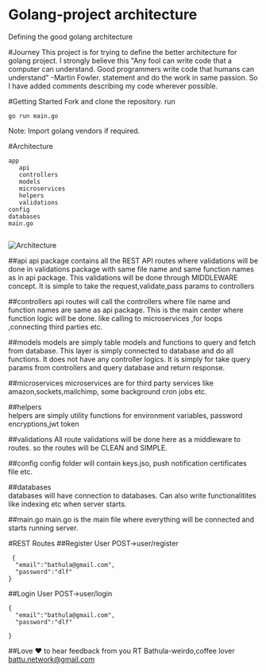 # Golang-project architecture
Defining the good golang architecture

#Journey
This project is for trying to define the better architecture for golang project. I strongly believe this "Any fool can write code that a computer can understand. Good programmers write code that humans can understand" -Martin Fowler. statement and do the work in same passion. So I have added comments describing my code wherever possible.

#Getting Started
Fork and clone the repository.
run
```
go run main.go
```
Note: Import golang vendors if required.

#Architecture
```
app
   api
   controllers
   models
   microservices
   helpers
   validations
config
databases
main.go  
  
```
![Architecture](http://s3-sa-east-1.amazonaws.com/todovapersonal/golang-architecture.png)

##api
   api package contains all the REST API routes where validations will be done in validations package with same file name and same function names as in api package. This validations will be done through MIDDLEWARE concept.
It is simple to take the request,validate,pass params to controllers

##controllers
   api routes will call the controllers where file name and function names are same as api package.
   This is the main center where function logic will be done. like calling to microservices ,for loops ,connecting third parties etc. 
   
##models
   models are simply table models and functions to query and fetch from database. This layer is simply connected to database and do all functions. It does not have any controller logics. It is simply for take query params from controllers and query database and return response.
   
##microservices
   microservices are for third party services like amazon,sockets,mailchimp, some background cron jobs etc.
   
##helpers   
   helpers are simply utility functions for environment variables, password encryptions,jwt token
   
##validations
   All route validations will be done here as a middleware to routes. so the routes will be CLEAN and SIMPLE.
   
##config 
   config folder will contain keys.jso, push notification certificates file etc.
   
##databases   
   databases will have connection to databases. Can also write functionalitites like indexing etc when server starts.
   
##main.go
main.go is the main file where everything will be connected and starts running server.

#REST Routes
##Register User
POST->user/register
```
 {
  "email":"bathula@gmail.com",
  "password":"dlf"  
}
```

##Login User
POST->user/login
```
{
  "email":"bathula@gmail.com",
  "password":"dlf"
 
}
```



##Love :heart: to hear feedback from you
RT Bathula-weirdo,coffee lover
battu.network@gmail.com
